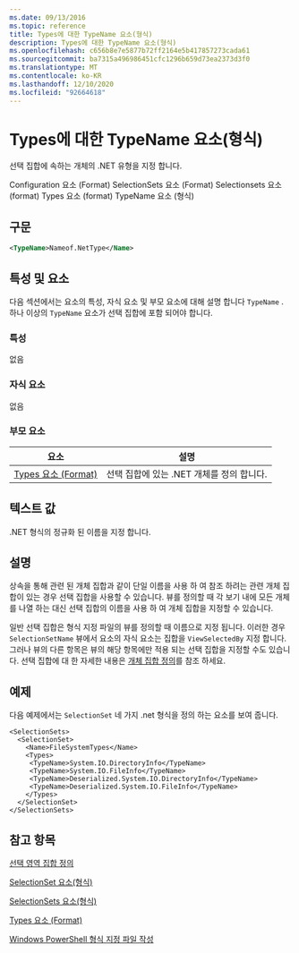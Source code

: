 ```yaml
---
ms.date: 09/13/2016
ms.topic: reference
title: Types에 대한 TypeName 요소(형식)
description: Types에 대한 TypeName 요소(형식)
ms.openlocfilehash: c656b8e7e5877b72ff2164e5b417857273cada61
ms.sourcegitcommit: ba7315a496986451cfc1296b659d73ea2373d3f0
ms.translationtype: MT
ms.contentlocale: ko-KR
ms.lasthandoff: 12/10/2020
ms.locfileid: "92664618"
---
```

# <a name="typename-element-for-types-format"></a>Types에 대한 TypeName 요소(형식)

선택 집합에 속하는 개체의 .NET 유형을 지정 합니다.

Configuration 요소 (Format) SelectionSets 요소 (Format) Selectionsets 요소 (format) Types 요소 (format) TypeName 요소 (형식)

## <a name="syntax"></a>구문

```xml
<TypeName>Nameof.NetType</Name>
```

## <a name="attributes-and-elements"></a>특성 및 요소

다음 섹션에서는 요소의 특성, 자식 요소 및 부모 요소에 대해 설명 합니다 `TypeName` . 하나 이상의 `TypeName` 요소가 선택 집합에 포함 되어야 합니다.

### <a name="attributes"></a>특성

없음

### <a name="child-elements"></a>자식 요소

없음

### <a name="parent-elements"></a>부모 요소

|요소|설명|
|-------------|-----------------|
|[Types 요소 (Format)](./types-element-for-selectionset-format.md)|선택 집합에 있는 .NET 개체를 정의 합니다.|

## <a name="text-value"></a>텍스트 값

.NET 형식의 정규화 된 이름을 지정 합니다.

## <a name="remarks"></a>설명

상속을 통해 관련 된 개체 집합과 같이 단일 이름을 사용 하 여 참조 하려는 관련 개체 집합이 있는 경우 선택 집합을 사용할 수 있습니다. 뷰를 정의할 때 각 보기 내에 모든 개체를 나열 하는 대신 선택 집합의 이름을 사용 하 여 개체 집합을 지정할 수 있습니다.

일반 선택 집합은 형식 지정 파일의 뷰를 정의할 때 이름으로 지정 됩니다. 이러한 경우 `SelectionSetName` 뷰에서 요소의 자식 요소는 집합을 `ViewSelectedBy` 지정 합니다. 그러나 뷰의 다른 항목은 뷰의 해당 항목에만 적용 되는 선택 집합을 지정할 수도 있습니다. 선택 집합에 대 한 자세한 내용은 [개체 집합 정의](./defining-selection-sets.md)를 참조 하세요.

## <a name="example"></a>예제

다음 예제에서는 `SelectionSet` 네 가지 .net 형식을 정의 하는 요소를 보여 줍니다.

```
<SelectionSets>
  <SelectionSet>
    <Name>FileSystemTypes</Name>
    <Types>
     <TypeName>System.IO.DirectoryInfo</TypeName>
     <TypeName>System.IO.FileInfo</TypeName>
     <TypeName>Deserialized.System.IO.DirectoryInfo</TypeName>
     <TypeName>Deserialized.System.IO.FileInfo</TypeName>
    </Types>
  </SelectionSet>
</SelectionSets>
```

## <a name="see-also"></a>참고 항목

[선택 영역 집합 정의](./defining-selection-sets.md)

[SelectionSet 요소(형식)](./selectionset-element-format.md)

[SelectionSets 요소(형식)](./selectionsets-element-format.md)

[Types 요소 (Format)](./types-element-for-selectionset-format.md)

[Windows PowerShell 형식 지정 파일 작성](./writing-a-powershell-formatting-file.md)
